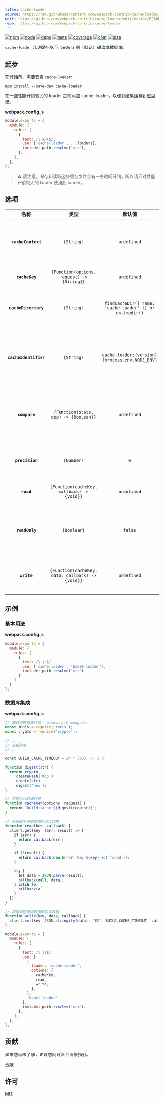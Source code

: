 ```yaml
---
title: cache-loader
source: https://raw.githubusercontent.com/webpack-contrib/cache-loader/master/README.md
edit: https://github.com/webpack-contrib/cache-loader/edit/master/README.md
repo: https://github.com/webpack-contrib/cache-loader
---
```



[![npm][npm]][npm-url]
[![node][node]][node-url]
[![deps][deps]][deps-url]
[![tests][tests]][tests-url]
[![coverage][cover]][cover-url]
[![chat][chat]][chat-url]
[![size][size]][size-url]



`cache-loader` 允许缓存以下 loaders 到（默认）磁盘或数据库。

## 起步

在开始前，需要安装 `cache-loader`:

```console
npm install --save-dev cache-loader
```

在一些性能开销较大的 loader 之前添加 cache-loader，以便将结果缓存到磁盘里。

**webpack.config.js**

```js
module.exports = {
  module: {
    rules: [
      {
        test: /\.ext$/,
        use: ['cache-loader', ...loaders],
        include: path.resolve('src'),
      },
    ],
  },
};
```

> ⚠️  请注意，保存和读取这些缓存文件会有一些时间开销，所以请只对性能开销较大的 loader 使用此 loader。

## 选项

|         名称          |                       类型                       |                        默认值                        | 描述                                                                                                                                                            |
| :-------------------: | :----------------------------------------------: | :-----------------------------------------------------: | :--------------------------------------------------------------------------------------------------------------------------------------------------------------------- |
|  **`cacheContext`**   |                    `{String}`                    |                       `undefined`                       | 允许覆写默认的缓存上下文以便生成相对缓存路径。默认情况下生成的是绝对路径 |
|    **`cacheKey`**     |    `{Function(options, request) -> {String}}`    |                       `undefined`                       | 允许覆写默认的缓缓存键生成器 |
| **`cacheDirectory`**  |                    `{String}`                    | `findCacheDir({ name: 'cache-loader' }) or os.tmpdir()` | 提供一个可存储缓存项（供默认读/写执行使用）的缓存目录 |
| **`cacheIdentifier`** |                    `{String}`                    |     `cache-loader:{version} {process.env.NODE_ENV}`     | 提供一个用于生成哈希值的无效标识符。可以用于 loaders 的额外依赖（供默认读/写执行使用）|
|     **`compare`**     |      `{Function(stats, dep) -> {Boolean}}`       |                       `undefined`                       | 允许覆写用于比较缓存依赖和当前读取依赖的默认函数，返回值为 `true` 时使用缓存资源 |
|    **`precision`**    |                    `{Number}`                    |                           `0`                           | 在将 `stats` 和 `dep` 参数传入比较函数之前，浮动于 `mtime` 的毫秒数 |
|      **`read`**       |    `{Function(cacheKey, callback) -> {void}}`    |                       `undefined`                       | 允许覆写默认从文件中读取的缓存数据 |
|    **`readOnly`**     |                   `{Boolean}`                    |                         `false`                         | 允许覆写默认值并将缓存设置为只读（比如某些环境中不需要缓存更新，只需要读取）|
|      **`write`**      | `{Function(cacheKey, data, callback) -> {void}}` |                       `undefined`                       | 允许覆写默认向文件写入缓存数据（比如 Redis, memcached）|

## 示例

### 基本用法

**webpack.config.js**

```js
module.exports = {
  module: {
    rules: [
      {
        test: /\.js$/,
        use: ['cache-loader', 'babel-loader'],
        include: path.resolve('src')
      }
    ]
  }
};
```

### 数据库集成

**webpack.config.js**

```js
// 或其他数据库终端 - memcached，mongodb...
const redis = require('redis');
const crypto = require('crypto');

// ...
// 连接终端
// ...

const BUILD_CACHE_TIMEOUT = 24 * 3600; // 1 天

function digest(str) {
  return crypto
    .createHash('md5')
    .update(str)
    .digest('hex');
}

// 生成自己的缓存键
function cacheKey(options, request) {
  return `build:cache:${digest(request)}`;
}

// 从数据库读取数据并进行转换
function read(key, callback) {
  client.get(key, (err, result) => {
    if (err) {
      return callback(err);
    }

    if (!result) {
      return callback(new Error(`Key ${key} not found`));
    }

    try {
      let data = JSON.parse(result);
      callback(null, data);
    } catch (e) {
      callback(e);
    }
  });
}

// 根据缓存键向数据库写入数据
function write(key, data, callback) {
  client.set(key, JSON.stringify(data), 'EX', BUILD_CACHE_TIMEOUT, callback);
}

module.exports = {
  module: {
    rules: [
      {
        test: /\.js$/,
        use: [
          {
            loader: 'cache-loader',
            options: {
              cacheKey,
              read,
              write,
            },
          },
          'babel-loader'
        ],
        include: path.resolve('src'),
      },
    ],
  },
};
```

## 贡献

如果您尚未了解，建议您阅读以下贡献指引。

[贡献](https://github.com/webpack-contrib/cache-loader/blob/master/.github/CONTRIBUTING.md)

## 许可

[MIT](https://github.com/webpack-contrib/cache-loader/blob/master/LICENSE)

[npm]: https://img.shields.io/npm/v/cache-loader.svg
[npm-url]: https://npmjs.com/package/cache-loader
[node]: https://img.shields.io/node/v/cache-loader.svg
[node-url]: https://nodejs.org/
[deps]: https://david-dm.org/webpack-contrib/cache-loader.svg
[deps-url]: https://david-dm.org/webpack-contrib/cache-loader
[tests]: https://dev.azure.com/webpack-contrib/cache-loader/_apis/build/status/webpack-contrib.cache-loader?branchName=master
[tests-url]: https://dev.azure.com/webpack-contrib/cache-loader/_build/latest?definitionId=4&branchName=master
[cover]: https://codecov.io/gh/webpack-contrib/cache-loader/branch/master/graph/badge.svg
[cover-url]: https://codecov.io/gh/webpack-contrib/cache-loader
[chat]: https://badges.gitter.im/webpack/webpack.svg
[chat-url]: https://gitter.im/webpack/webpack
[size]: https://packagephobia.now.sh/badge?p=cache-loader
[size-url]: https://packagephobia.now.sh/result?p=cache-loader
